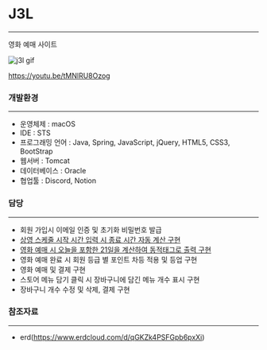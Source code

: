 # J3L
---
영화 예매 사이트

![j3l gif](https://user-images.githubusercontent.com/114918904/233888604-cfe5ba8e-7f66-428f-bd41-bd061546d8d8.gif)

https://youtu.be/tMNlRU8Ozog

### 개발환경
---
- 운영체제 : macOS
- IDE : STS
- 프로그래밍 언어 : Java, Spring, JavaScript, jQuery, HTML5, CSS3, BootStrap
- 웹서버 : Tomcat
- 데이터베이스 : Oracle
- 협업툴 : Discord, Notion

### 담당
---
- 회원 가입시 이메일 인증 및 초기화 비밀번호 발급
- [상영 스케줄 시작 시간 입력 시 종료 시간 자동 계산 구현](https://jangcccci.tistory.com/32)
- [영화 예매 시 오늘을 포함한 21일을 계산하여 동적태그로 출력 구현](https://jangcccci.tistory.com/29)
- 영화 예매 완료 시 회원 등급 별 포인트 차등 적용 및 등업 구현
- 영화 예매 및 결제 구현
- 스토어 메뉴 담기 클릭 시 장바구니에 담긴 메뉴 개수 표시 구현
- 장바구니 개수 수정 및 삭제, 결제 구현

### 참조자료
---
- erd(https://www.erdcloud.com/d/qGKZk4PSFGpb6pxXi)
